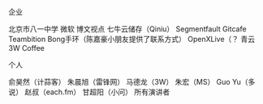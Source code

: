 
企业

北京市八一中学 
微软
博文视点
七牛云储存（Qiniu）
Segmentfault
Gitcafe
Teambition
Bong手环（陈嘉豪小朋友提供了联系方式）
OpenXLive（？
青云
3W Coffee

个人

俞昊然（计蒜客）
朱晨旭（雷锋网）
马德龙（3W）
朱宏（MS）
Guo Yu（多说）
赵叔（each.fm）
甘超阳（小问）
所有演讲者
